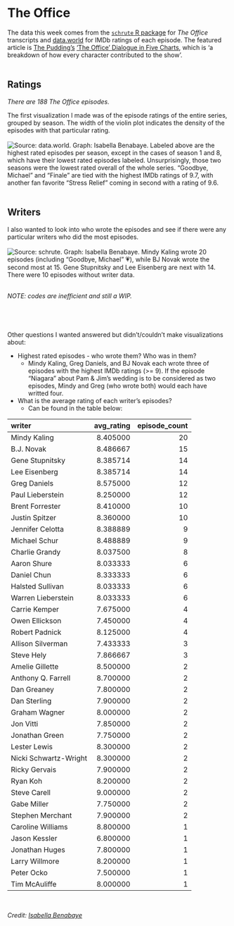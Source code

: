 
# The Office

The data this week comes from the [`schrute` R
package](https://bradlindblad.github.io/schrute/index.html) for *The
Office* transcripts and
[data.world](https://data.world/anujjain7/the-office-imdb-ratings-dataset)
for IMDb ratings of each episode. The featured article is [The
Pudding’s](https://pudding.cool/) [‘The Office’ Dialogue in Five
Charts](https://pudding.cool/2017/08/the-office/), which is ‘a breakdown
of how every character contributed to the show’.  
<br />

## Ratings

*There are 188 The Office episodes.*

The first visualization I made was of the episode ratings of the entire
series, grouped by season. The width of the violin plot indicates the
density of the episodes with that particular rating.  
<br /> ![Source: data.world. Graph: Isabella
Benabaye.](./The%20Office%20IMDb%20Ratings.png) Labeled above are the
highest rated episodes per season, except in the cases of season 1 and
8, which have their lowest rated episodes labeled. Unsurprisingly, those
two seasons were the lowest rated overall of the whole series. “Goodbye,
Michael” and “Finale” are tied with the highest IMDb ratings of 9.7,
with another fan favorite “Stress Relief” coming in second with a rating
of 9.6.  
<br />

## Writers

I also wanted to look into who wrote the episodes and see if there were
any particular writers who did the most episodes.  
<br /> ![Source: `schrute`. Graph: Isabella
Benabaye.](./The%20Office%20Writers.png) Mindy Kaling wrote 20 episodes
(including “Goodbye, Michael” 💗), while BJ Novak wrote the second
most at 15. Gene Stupnitsky and Lee Eisenberg are next with 14. There
were 10 episodes without writer data.  
<br />

*NOTE: codes are inefficient and still a WIP.*

## <br />

Other questions I wanted answered but didn’t/couldn’t make
visualizations about:

  - Highest rated episodes - who wrote them? Who was in them?
      - Mindy Kaling, Greg Daniels, and BJ Novak each wrote three of
        episodes with the highest IMDb ratings (\>= 9). If the episode
        “Niagara” about Pam & Jim’s wedding is to be considered as two
        episodes, Mindy and Greg (who wrote both) would each have
        writted four.
  - What is the average rating of each writer’s episodes?
      - Can be found in the table below:

| writer                | avg\_rating | episode\_count |
| :-------------------- | ----------: | -------------: |
| Mindy Kaling          |    8.405000 |             20 |
| B.J. Novak            |    8.486667 |             15 |
| Gene Stupnitsky       |    8.385714 |             14 |
| Lee Eisenberg         |    8.385714 |             14 |
| Greg Daniels          |    8.575000 |             12 |
| Paul Lieberstein      |    8.250000 |             12 |
| Brent Forrester       |    8.410000 |             10 |
| Justin Spitzer        |    8.360000 |             10 |
| Jennifer Celotta      |    8.388889 |              9 |
| Michael Schur         |    8.488889 |              9 |
| Charlie Grandy        |    8.037500 |              8 |
| Aaron Shure           |    8.033333 |              6 |
| Daniel Chun           |    8.333333 |              6 |
| Halsted Sullivan      |    8.033333 |              6 |
| Warren Lieberstein    |    8.033333 |              6 |
| Carrie Kemper         |    7.675000 |              4 |
| Owen Ellickson        |    7.450000 |              4 |
| Robert Padnick        |    8.125000 |              4 |
| Allison Silverman     |    7.433333 |              3 |
| Steve Hely            |    7.866667 |              3 |
| Amelie Gillette       |    8.500000 |              2 |
| Anthony Q. Farrell    |    8.700000 |              2 |
| Dan Greaney           |    7.800000 |              2 |
| Dan Sterling          |    7.900000 |              2 |
| Graham Wagner         |    8.000000 |              2 |
| Jon Vitti             |    7.850000 |              2 |
| Jonathan Green        |    7.750000 |              2 |
| Lester Lewis          |    8.300000 |              2 |
| Nicki Schwartz-Wright |    8.300000 |              2 |
| Ricky Gervais         |    7.900000 |              2 |
| Ryan Koh              |    8.200000 |              2 |
| Steve Carell          |    9.000000 |              2 |
| Gabe Miller           |    7.750000 |              2 |
| Stephen Merchant      |    7.900000 |              2 |
| Caroline Williams     |    8.800000 |              1 |
| Jason Kessler         |    6.800000 |              1 |
| Jonathan Huges        |    7.800000 |              1 |
| Larry Willmore        |    8.200000 |              1 |
| Peter Ocko            |    7.500000 |              1 |
| Tim McAuliffe         |    8.000000 |              1 |

<br />

*Credit: [Isabella
Benabaye](https://www.linkedin.com/in/isabella-benabaye/)*
